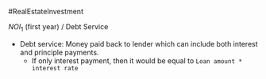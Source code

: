 #RealEstateInvestment 

$NOI_1$ (first year) / Debt Service 

- Debt service: Money paid back to lender which can include both interest and principle payments. 
	- If only interest payment, then it would be equal to `Loan amount * interest rate`

